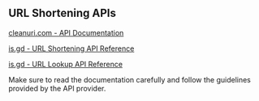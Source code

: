 ## URL Shortening APIs


[cleanuri.com - API Documentation](https://cleanuri.com/docs)

[is.gd - URL Shortening API Reference](https://is.gd/apishorteningreference.php)

[is.gd - URL Lookup API Reference](https://is.gd/apilookupreference.php)

Make sure to read the documentation carefully and follow the guidelines provided by the API provider.